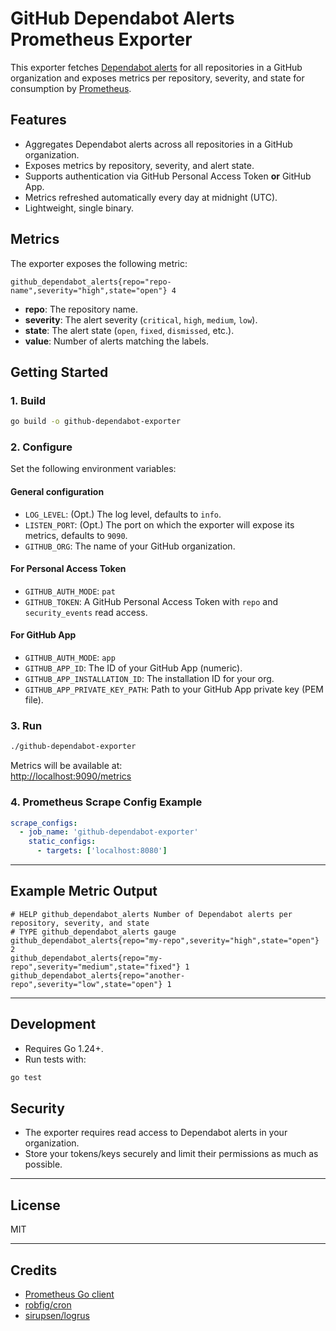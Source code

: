 # GitHub Dependabot Alerts Prometheus Exporter

This exporter fetches [Dependabot alerts](https://docs.github.com/en/code-security/dependabot/dependabot-alerts/about-dependabot-alerts) for all repositories in a GitHub organization and exposes metrics per repository, severity, and state for consumption by [Prometheus](https://prometheus.io/).

## Features

- Aggregates Dependabot alerts across all repositories in a GitHub organization.
- Exposes metrics by repository, severity, and alert state.
- Supports authentication via GitHub Personal Access Token **or** GitHub App.
- Metrics refreshed automatically every day at midnight (UTC).
- Lightweight, single binary.

## Metrics

The exporter exposes the following metric:

```
github_dependabot_alerts{repo="repo-name",severity="high",state="open"} 4
```

- **repo**: The repository name.
- **severity**: The alert severity (`critical`, `high`, `medium`, `low`).
- **state**: The alert state (`open`, `fixed`, `dismissed`, etc.).
- **value**: Number of alerts matching the labels.

## Getting Started

### 1. Build

```sh
go build -o github-dependabot-exporter
```

### 2. Configure

Set the following environment variables:
#### General configuration

- `LOG_LEVEL`: (Opt.) The log level, defaults to `info`.
- `LISTEN_PORT`: (Opt.) The port on which the exporter will expose its metrics, defaults to `9090`.
- `GITHUB_ORG`: The name of your GitHub organization.

#### For Personal Access Token

- `GITHUB_AUTH_MODE`: `pat`
- `GITHUB_TOKEN`: A GitHub Personal Access Token with `repo` and `security_events` read access.

#### For GitHub App

- `GITHUB_AUTH_MODE`: `app`
- `GITHUB_APP_ID`: The ID of your GitHub App (numeric).
- `GITHUB_APP_INSTALLATION_ID`: The installation ID for your org.
- `GITHUB_APP_PRIVATE_KEY_PATH`: Path to your GitHub App private key (PEM file).

### 3. Run

```sh
./github-dependabot-exporter
```

Metrics will be available at:  
[http://localhost:9090/metrics](http://localhost:9090/metrics)

### 4. Prometheus Scrape Config Example

```yaml
scrape_configs:
  - job_name: 'github-dependabot-exporter'
    static_configs:
      - targets: ['localhost:8080']
```

---

## Example Metric Output

```
# HELP github_dependabot_alerts Number of Dependabot alerts per repository, severity, and state
# TYPE github_dependabot_alerts gauge
github_dependabot_alerts{repo="my-repo",severity="high",state="open"} 2
github_dependabot_alerts{repo="my-repo",severity="medium",state="fixed"} 1
github_dependabot_alerts{repo="another-repo",severity="low",state="open"} 1
```

---

## Development

- Requires Go 1.24+.
- Run tests with:

```sh
go test
```

## Security

- The exporter requires read access to Dependabot alerts in your organization.
- Store your tokens/keys securely and limit their permissions as much as possible.

---

## License

MIT

---

## Credits

- [Prometheus Go client](https://github.com/prometheus/client_golang)
- [robfig/cron](https://github.com/robfig/cron)
- [sirupsen/logrus](https://github.com/sirupsen/logrus)
